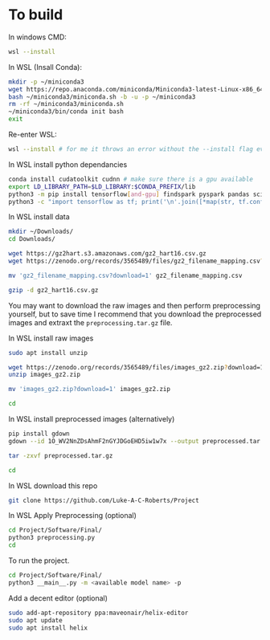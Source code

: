 # To build

In windows CMD:
```bash
wsl --install
```

In WSL (Insall Conda):
```bash
mkdir -p ~/miniconda3
wget https://repo.anaconda.com/miniconda/Miniconda3-latest-Linux-x86_64.sh -O ~/miniconda3/miniconda.sh
bash ~/miniconda3/miniconda.sh -b -u -p ~/miniconda3
rm -rf ~/miniconda3/miniconda.sh
~/miniconda3/bin/conda init bash
exit
```

Re-enter WSL:
```bash
wsl --install # for me it throws an error without the --install flag even if installed
```

In WSL install python dependancies
```bash
conda install cudatoolkit cudnn # make sure there is a gpu available
export LD_LIBRARY_PATH=$LD_LIBRARY:$CONDA_PREFIX/lib
python3 -m pip install tensorflow[and-gpu] findspark pyspark pandas scikit-learn matplotlib seaborn more-itertools
python3 -c "import tensorflow as tf; print('\n'.join([*map(str, tf.config.list_physical_devices())]))"
```

In WSL install data
```bash
mkdir ~/Downloads/
cd Downloads/

wget https://gz2hart.s3.amazonaws.com/gz2_hart16.csv.gz
wget https://zenodo.org/records/3565489/files/gz2_filename_mapping.csv?download=1

mv 'gz2_filename_mapping.csv?download=1' gz2_filename_mapping.csv

gzip -d gz2_hart16.csv.gz
```

You may want to download the raw images and then perform preprocessing yourself, but to save time I recommend that you download the preprocessed images and extraxt the `preprocessing.tar.gz` file.

In WSL install raw images
```bash
sudo apt install unzip

wget https://zenodo.org/records/3565489/files/images_gz2.zip?download=1
unzip images_gz2.zip

mv 'images_gz2.zip?download=1' images_gz2.zip

cd
```

In WSL install preprocessed images (alternatively)
```bash
pip install gdown
gdown --id 1O_WV2NnZDsAhmF2nGYJDGoEHD5iw1w7x --output preprocessed.tar.gz

tar -zxvf preprocessed.tar.gz

cd
```

In WSL download this repo
```bash
git clone https://github.com/Luke-A-C-Roberts/Project
```

In WSL Apply Preprocessing (optional)
```bash
cd Project/Software/Final/
python3 preprocessing.py
cd
```

To run the project.
```bash
cd Project/Software/Final/
python3 __main__.py -m <available model name> -p
```

Add a decent editor (optional)
```bash
sudo add-apt-repository ppa:maveonair/helix-editor
sudo apt update
sudo apt install helix
```
